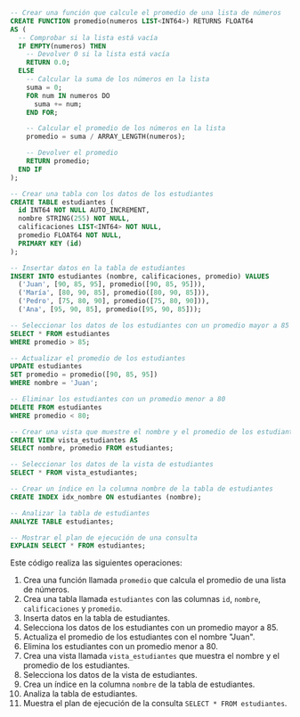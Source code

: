 ```sql
-- Crear una función que calcule el promedio de una lista de números
CREATE FUNCTION promedio(numeros LIST<INT64>) RETURNS FLOAT64
AS (
  -- Comprobar si la lista está vacía
  IF EMPTY(numeros) THEN
    -- Devolver 0 si la lista está vacía
    RETURN 0.0;
  ELSE
    -- Calcular la suma de los números en la lista
    suma = 0;
    FOR num IN numeros DO
      suma += num;
    END FOR;

    -- Calcular el promedio de los números en la lista
    promedio = suma / ARRAY_LENGTH(numeros);

    -- Devolver el promedio
    RETURN promedio;
  END IF
);

-- Crear una tabla con los datos de los estudiantes
CREATE TABLE estudiantes (
  id INT64 NOT NULL AUTO_INCREMENT,
  nombre STRING(255) NOT NULL,
  calificaciones LIST<INT64> NOT NULL,
  promedio FLOAT64 NOT NULL,
  PRIMARY KEY (id)
);

-- Insertar datos en la tabla de estudiantes
INSERT INTO estudiantes (nombre, calificaciones, promedio) VALUES
  ('Juan', [90, 85, 95], promedio([90, 85, 95])),
  ('María', [80, 90, 85], promedio([80, 90, 85])),
  ('Pedro', [75, 80, 90], promedio([75, 80, 90])),
  ('Ana', [95, 90, 85], promedio([95, 90, 85]));

-- Seleccionar los datos de los estudiantes con un promedio mayor a 85
SELECT * FROM estudiantes
WHERE promedio > 85;

-- Actualizar el promedio de los estudiantes
UPDATE estudiantes
SET promedio = promedio([90, 85, 95])
WHERE nombre = 'Juan';

-- Eliminar los estudiantes con un promedio menor a 80
DELETE FROM estudiantes
WHERE promedio < 80;

-- Crear una vista que muestre el nombre y el promedio de los estudiantes
CREATE VIEW vista_estudiantes AS
SELECT nombre, promedio FROM estudiantes;

-- Seleccionar los datos de la vista de estudiantes
SELECT * FROM vista_estudiantes;

-- Crear un índice en la columna nombre de la tabla de estudiantes
CREATE INDEX idx_nombre ON estudiantes (nombre);

-- Analizar la tabla de estudiantes
ANALYZE TABLE estudiantes;

-- Mostrar el plan de ejecución de una consulta
EXPLAIN SELECT * FROM estudiantes;
```

Este código realiza las siguientes operaciones:

1. Crea una función llamada `promedio` que calcula el promedio de una lista de números.
2. Crea una tabla llamada `estudiantes` con las columnas `id`, `nombre`, `calificaciones` y `promedio`.
3. Inserta datos en la tabla de estudiantes.
4. Selecciona los datos de los estudiantes con un promedio mayor a 85.
5. Actualiza el promedio de los estudiantes con el nombre "Juan".
6. Elimina los estudiantes con un promedio menor a 80.
7. Crea una vista llamada `vista_estudiantes` que muestra el nombre y el promedio de los estudiantes.
8. Selecciona los datos de la vista de estudiantes.
9. Crea un índice en la columna `nombre` de la tabla de estudiantes.
10. Analiza la tabla de estudiantes.
11. Muestra el plan de ejecución de la consulta `SELECT * FROM estudiantes`.